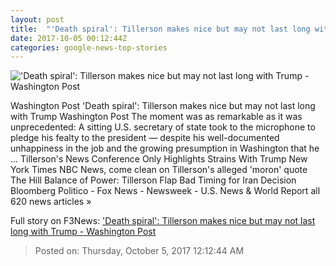 ```yaml
---
layout: post
title:  "'Death spiral': Tillerson makes nice but may not last long with Trump - Washington Post"
date: 2017-10-05 00:12:44Z
categories: google-news-top-stories
---
```


!['Death spiral': Tillerson makes nice but may not last long with Trump - Washington Post](https://img.washingtonpost.com/rf/image_1484w/2010-2019/WashingtonPost/2017/10/04/National-Politics/Images/Tillerson_18652-f3b94.jpg?t=20170517)

Washington Post 'Death spiral': Tillerson makes nice but may not last long with Trump Washington Post The moment was as remarkable as it was unprecedented: A sitting U.S. secretary of state took to the microphone to pledge his fealty to the president — despite his well-documented unhappiness in the job and the growing presumption in Washington that he ... Tillerson's News Conference Only Highlights Strains With Trump New York Times NBC News, come clean on Tillerson's alleged 'moron' quote The Hill Balance of Power: Tillerson Flap Bad Timing for Iran Decision Bloomberg Politico - Fox News - Newsweek - U.S. News & World Report all 620 news articles »


Full story on F3News: ['Death spiral': Tillerson makes nice but may not last long with Trump - Washington Post](http://www.f3nws.com/n/JJNUFE)

> Posted on: Thursday, October 5, 2017 12:12:44 AM
